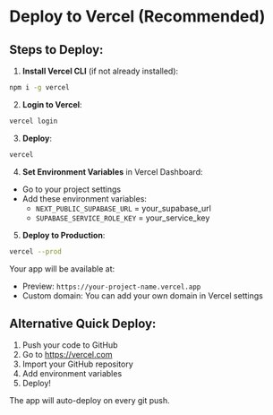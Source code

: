 # Deploy to Vercel (Recommended)

## Steps to Deploy:

1. **Install Vercel CLI** (if not already installed):
```bash
npm i -g vercel
```

2. **Login to Vercel**:
```bash
vercel login
```

3. **Deploy**:
```bash
vercel
```

4. **Set Environment Variables** in Vercel Dashboard:
- Go to your project settings
- Add these environment variables:
  - `NEXT_PUBLIC_SUPABASE_URL` = your_supabase_url
  - `SUPABASE_SERVICE_ROLE_KEY` = your_service_key

5. **Deploy to Production**:
```bash
vercel --prod
```

Your app will be available at:
- Preview: `https://your-project-name.vercel.app`
- Custom domain: You can add your own domain in Vercel settings

## Alternative Quick Deploy:

1. Push your code to GitHub
2. Go to https://vercel.com
3. Import your GitHub repository
4. Add environment variables
5. Deploy!

The app will auto-deploy on every git push.